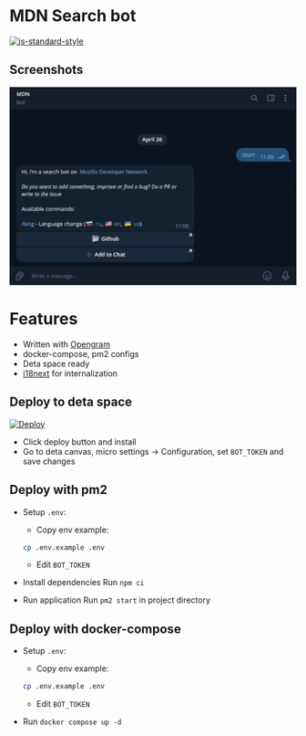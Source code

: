 # MDN Search bot
[![js-standard-style](https://img.shields.io/badge/code%20style-standard-brightgreen.svg?style=flat)](http://standardjs.com/)

## Screenshots

![Screenshot1](https://raw.githubusercontent.com/Viiprogrammer/MDNBot/main/media/example.gif)

# Features
- Written with [Opengram](https://github.com/OpengramJS/opengram)
- docker-compose, pm2 configs
- Deta space ready
- [i18next](https://www.i18next.com/) for internalization

## Deploy to deta space
[![Deploy](https://button.deta.dev/1/svg)](https://deta.space/discovery/r/jqdcdjl9geqxnjf4)

- Click deploy button and install
- Go to deta canvas, micro settings -> Configuration, set `BOT_TOKEN` and save changes

## Deploy with pm2

- Setup `.env`:
  - Copy env example:
  ```bash
  cp .env.example .env
  ```
  - Edit `BOT_TOKEN`


- Install dependencies
  Run `npm ci`
- Run application
  Run `pm2 start` in project directory

## Deploy with docker-compose
- Setup `.env`:
  - Copy env example:
  ```bash
  cp .env.example .env
  ```
  - Edit `BOT_TOKEN`

- Run `docker compose up -d`
